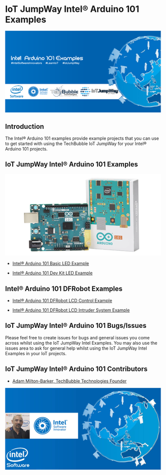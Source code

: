 # IoT JumpWay Intel® Arduino 101 Examples

![TechBubble IoT JumpWay Docs](../images/Docs/Arduino-101-IoT-JumpWay.png)  

## Introduction

The Intel® Arduino 101 examples provide example projects that you can use to get started with using the TechBubble IoT JumpWay for your Intel® Arduino 101 projects.

## IoT JumpWay Intel® Arduino 101 Examples

![TechBubble IoT JumpWay Docs](images/main/Arduino-101.png)

- [Intel® Arduino 101 Basic LED Example](https://github.com/TechBubbleTechnologies/IoT-JumpWay-Intel-Examples/tree/master/Intel-Arduino-101/Basic-LED "Intel® Arduino 101 Basic LED Example")

- [Intel® Arduino 101 Dev Kit LED Example](https://github.com/TechBubbleTechnologies/IoT-JumpWay-Intel-Examples/tree/master/Intel-Arduino-101/Basic-LED "Intel® Arduino 101 Dev Kit LED Example")

## Intel® Arduino 101 DFRobot Examples

- [Intel® Arduino 101 DFRobot LCD Control Example](https://github.com/TechBubbleTechnologies/IoT-JumpWay-Intel-Examples/tree/master/Intel-Arduino-101/3RD-PARTY-DFRobot/LCD-Control "Intel® Arduino 101 DFRobot LCD Control Example")

- [Intel® Arduino 101 DFRobot LCD Intruder System Example](https://github.com/TechBubbleTechnologies/IoT-JumpWay-Intel-Examples/tree/master/Intel-Arduino-101/3RD-PARTY-DFRobot/LCD-Intruder-System "Intel® Arduino 101 DFRobot LCD Intruder System Example")

## IoT JumpWay Intel® Arduino 101 Bugs/Issues

Please feel free to create issues for bugs and general issues you come across whilst using the IoT JumpWay Intel Examples. You may also use the issues area to ask for general help whilst using the IoT JumpWay Intel Examples in your IoT projects.

## IoT JumpWay Intel® Arduino 101 Contributors

- [Adam Milton-Barker, TechBubble Technologies Founder](https://github.com/AdamMiltonBarker "Adam Milton-Barker, TechBubble Technologies Founder")

![Adam Milton-Barker,  Intel Software Innovator](../images/main/Intel-Software-Innovator.jpg)  